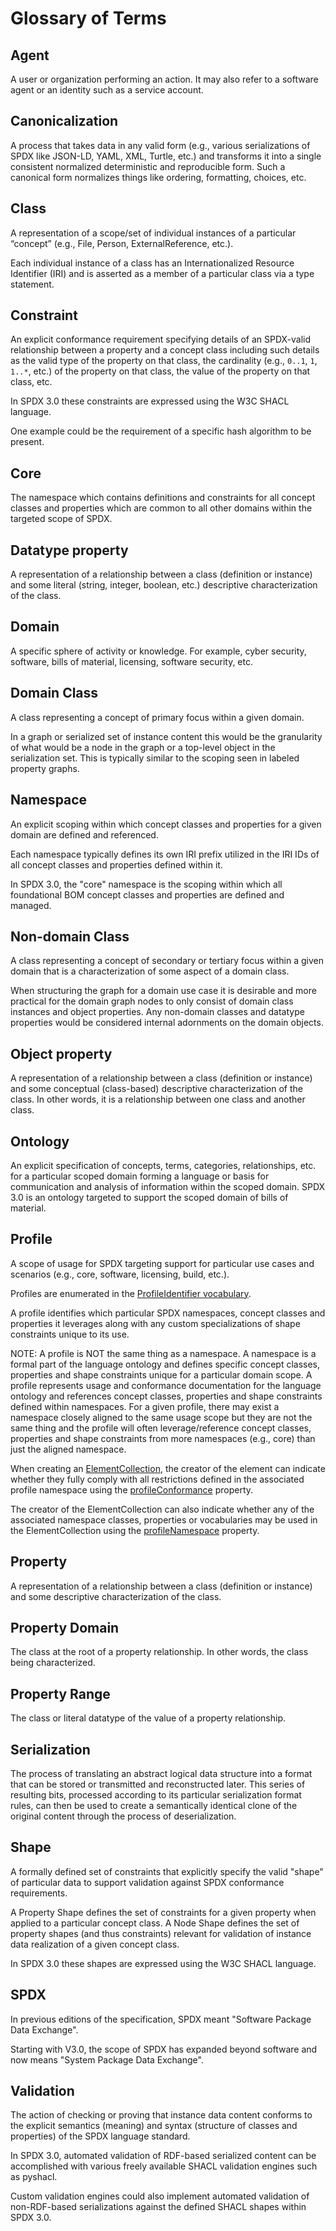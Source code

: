 # Glossary of Terms

## Agent

A user or organization performing an action. It may also refer to a software agent
or an identity such as a service account.

## Canonicalization

A process that takes data in any valid form (e.g., various serializations of SPDX like JSON-LD, YAML, XML, Turtle, etc.) and transforms it into a single consistent normalized deterministic and reproducible form. Such a canonical form normalizes things like ordering, formatting, choices, etc.

## Class

A representation of a scope/set of individual instances of a particular “concept” (e.g., File, Person, ExternalReference, etc.).

Each individual instance of a class has an Internationalized Resource Identifier (IRI) and is asserted as a member of a particular class via a type statement.

## Constraint

An explicit conformance requirement specifying details of an SPDX-valid relationship between a property and a concept class including such details as the valid type of the property on that class, the cardinality (e.g., `0..1`, `1`, `1..*`, etc.) of the property on that class, the value of the property on that class, etc.

In SPDX 3.0 these constraints are expressed using the W3C SHACL language.

One example could be the requirement of a specific hash algorithm to be present.

## Core

The namespace which contains definitions and constraints for all concept classes and properties which are common to all other domains within the targeted scope of SPDX.

## Datatype property

A representation of a relationship between a class (definition or instance) and some literal (string, integer, boolean, etc.) descriptive characterization of the class.

## Domain

A specific sphere of activity or knowledge. For example, cyber security, software, bills of material, licensing, software security, etc.

## Domain Class

A class representing a concept of primary focus within a given domain.

In a graph or serialized set of instance content this would be the granularity of what would be a node in the graph or a top-level object in the serialization set. This is typically similar to the scoping seen in labeled property graphs.

## Namespace

An explicit scoping within which concept classes and properties for a given domain are defined and referenced.

Each namespace typically defines its own IRI prefix utilized in the IRI IDs of all concept classes and properties defined within it.

In SPDX 3.0, the "core" namespace is the scoping within which all foundational BOM concept classes and properties are defined and managed.

## Non-domain Class

A class representing a concept of secondary or tertiary focus within a given domain that is a characterization of some aspect of a domain class.

When structuring the graph for a domain use case it is desirable and more practical for the domain graph nodes to only consist of domain class instances and object properties. Any non-domain classes and datatype properties would be considered internal adornments on the domain objects.

## Object property

A representation of a relationship between a class (definition or instance) and some conceptual (class-based) descriptive characterization of the class. In other words, it is a relationship between one class and another class.

## Ontology

An explicit specification of concepts, terms, categories, relationships, etc. for a particular scoped domain forming a language or basis for communication and analysis of information within the scoped domain. SPDX 3.0 is an ontology targeted to support the scoped domain of bills of material.

## Profile

A scope of usage for SPDX targeting support for particular use cases and scenarios (e.g., core, software, licensing, build, etc.).

Profiles are enumerated in the [ProfileIdentifier vocabulary](model/Core/Vocabularies/ProfileIdentifierType.md).

A profile identifies which particular SPDX namespaces, concept classes and properties it leverages along with any custom specializations of shape constraints unique to its use.

NOTE: A profile is NOT the same thing as a namespace. A namespace is a formal part of the language ontology and defines specific concept classes, properties and shape constraints unique for a particular domain scope. A profile represents usage and conformance documentation for the language ontology and references concept classes, properties and shape constraints defined within namespaces. For a given profile, there may exist a namespace closely aligned to the same usage scope but they are not the same thing and the profile will often leverage/reference concept classes, properties and shape constraints from more namespaces (e.g., core) than just the aligned namespace.

When creating an [ElementCollection](model/Core/Classes/ElementCollection.md), the creator of the element can indicate whether they fully comply with all restrictions defined in the associated profile namespace using the [profileConformance](model/Core/Properties/profileConformance.md) property.

The creator of the ElementCollection can also indicate whether any of the associated namespace classes, properties or vocabularies may be used in the ElementCollection using the [profileNamespace](model/Core/Properties/profileNamespace.md) property.

## Property

A representation of a relationship between a class (definition or instance) and some descriptive characterization of the class.

## Property Domain

The class at the root of a property relationship. In other words, the class being characterized.

## Property Range

The class or literal datatype of the value of a property relationship.

## Serialization

The process of translating an abstract logical data structure into a format that can be stored or transmitted and reconstructed later. This series of resulting bits, processed according to its particular serialization format rules, can then be used to create a semantically identical clone of the original content through the process of deserialization.

## Shape

A formally defined set of constraints that explicitly specify the valid "shape" of particular data to support validation against SPDX conformance requirements.

A Property Shape defines the set of constraints for a given property when applied to a particular concept class. A Node Shape defines the set of property shapes (and thus constraints) relevant for validation of instance data realization of a given concept class.

In SPDX 3.0 these shapes are expressed using the W3C SHACL language.

## SPDX

In previous editions of the specification, SPDX meant "Software Package Data Exchange".

Starting with V3.0, the scope of SPDX has expanded beyond software and now means "System Package Data Exchange".

## Validation

The action of checking or proving that instance data content conforms to the explicit semantics (meaning) and syntax (structure of classes and properties) of the SPDX language standard.

In SPDX 3.0, automated validation of RDF-based serialized content can be accomplished with various freely available SHACL validation engines such as pyshacl.

Custom validation engines could also implement automated validation of non-RDF-based serializations against the defined SHACL shapes within SPDX 3.0.
